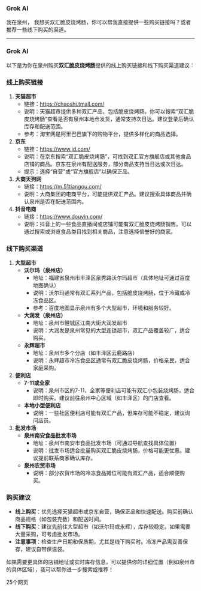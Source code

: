 ### Grok AI

<div class="thinking-container"></div><div class="response-content-markdown [&amp;_a]:text-current [&amp;_a:hover]:text-primary [&amp;_a:hover]:decoration-primary [&amp;_a]:underline [&amp;_a]:decoration-primary/30 [&amp;_a]:underline-offset-2 [&amp;_h2:first-child]:mt-0 [&amp;_h3:first-child]:mt-0 [&amp;_h4:first-child]:mt-0"><p dir="auto" class="break-words" style="white-space: pre-wrap;">我在泉州， 我想买双汇脆皮烧烤肠，你可以帮我直接提供一些购买链接吗？或者推荐一些线下购买的渠道。</p></div><section class="inline-media-container flex flex-col gap-1"></section>

---

### Grok AI

<div class="thinking-container"></div><div class="response-content-markdown [&amp;_a]:text-current [&amp;_a:hover]:text-primary [&amp;_a:hover]:decoration-primary [&amp;_a]:underline [&amp;_a]:decoration-primary/30 [&amp;_a]:underline-offset-2 [&amp;_h2:first-child]:mt-0 [&amp;_h3:first-child]:mt-0 [&amp;_h4:first-child]:mt-0"><p dir="auto" class="break-words" style="white-space: pre-wrap;">以下是为你在泉州购买<strong>双汇脆皮烧烤肠</strong>提供的线上购买链接和线下购买渠道建议：</p>
<h3 dir="auto" class="">线上购买链接</h3>
<ol dir="auto" class="marker:text-secondary">
<li class="break-words"><strong>天猫超市</strong>
<ul dir="auto" class="marker:text-secondary">
<li class="break-words">链接：<a href="https://chaoshi.tmall.com/" target="_blank" rel="noopener noreferrer">https://chaoshi.tmall.com/</a></li>
<li class="break-words">说明：天猫超市提供多种双汇产品，包括脆皮烧烤肠。你可以搜索“双汇脆皮烧烤肠”查看是否有泉州本地仓发货，通常支持次日达。建议登录后确认库存和配送范围。</li>
<li class="break-words">参考：淘宝网是阿里巴巴旗下的购物平台，提供多样化的商品选择。<a href="https://www.taobao.com/list/item/615795960046.htm" target="_blank" rel="noopener noreferrer" class="web-search-result-chip focus:outline-none focus-visible:outline-none focus-visible:bg:input rounded-md ml-1 mr-0.5" data-state="closed"><div class="inline-flex align-text-bottom items-center justify-center select-none my-0 rounded-md bg-important border border-card-border opacity-60 grayscale hover:filter-none hover:opacity-100 transition-opacity"><img class="size-[18px] m-0 rounded-md" alt="" src="https://imgs.search.brave.com/s2xNI9X_G9IFHF03fnm9ie6vmYn67B0deRaDswTmk4U/rs:fit:64:0:0:0/g:ce/aHR0cDovL2Zhdmlj/b25zLnNlYXJjaC5i/cmF2ZS5jb20vaWNv/bnMvODVhZGRmYjRm/ZTBjMTVkNTA1NDlh/MTkyNTJmNzA4MGFi/YzczNTdkNTgyZmMy/NDJiNTlmNTQ1YWJl/MDc4MTEyZC93d3cu/dGFvYmFvLmNvbS8"></div></a></li>
</ul>
</li>
<li class="break-words"><strong>京东</strong>
<ul dir="auto" class="marker:text-secondary">
<li class="break-words">链接：<a href="https://www.jd.com/" target="_blank" rel="noopener noreferrer">https://www.jd.com/</a></li>
<li class="break-words">说明：在京东搜索“双汇脆皮烧烤肠”，可找到双汇官方旗舰店或其他食品店铺的商品。京东在泉州有配送服务，部分商品支持当日达或次日达。</li>
<li class="break-words">提示：选择“自营”或“官方旗舰店”以确保正品。</li>
</ul>
</li>
<li class="break-words"><strong>大商天狗网</strong>
<ul dir="auto" class="marker:text-secondary">
<li class="break-words">链接：<a href="https://m.51tiangou.com/" target="_blank" rel="noopener noreferrer">https://m.51tiangou.com/</a></li>
<li class="break-words">说明：大商集团的电商平台，可能提供双汇产品。建议搜索具体商品并确认泉州是否在配送范围内。<a href="https://m.51tiangou.com/product/listing.html?id=17592472" target="_blank" rel="noopener noreferrer" class="web-search-result-chip focus:outline-none focus-visible:outline-none focus-visible:bg:input rounded-md ml-1 mr-0.5" data-state="closed"><div class="inline-flex align-text-bottom items-center justify-center select-none my-0 rounded-md bg-important border border-card-border opacity-60 grayscale hover:filter-none hover:opacity-100 transition-opacity"><img class="size-[18px] m-0 rounded-md" alt="" src="https://imgs.search.brave.com/Yi_dQn5zLP63uN4aO55P49hle5JdrW8NhugyMr9fNT0/rs:fit:64:0:0:0/g:ce/aHR0cDovL2Zhdmlj/b25zLnNlYXJjaC5i/cmF2ZS5jb20vaWNv/bnMvOWVmOGIzNDY2/MDdkNGRiNzg5OGJk/OWQxZDZkM2NhNjE2/MDU5MzA4NmExM2U4/ZmE2OWViZDY2ZmE1/ZTRhYTdhNC9tLjUx/dGlhbmdvdS5jb20v"></div></a></li>
</ul>
</li>
<li class="break-words"><strong>抖音电商</strong>
<ul dir="auto" class="marker:text-secondary">
<li class="break-words">链接：<a href="https://www.douyin.com/" target="_blank" rel="noopener noreferrer">https://www.douyin.com/</a></li>
<li class="break-words">说明：抖音上的一些食品直播间或店铺可能有双汇脆皮烧烤肠销售。可以通过搜索或浏览食品类目找到相关商品，注意选择信誉好的商家。<a href="https://www.douyin.com/search/%25E8%2584%2586%25E7%259A%25AE%25E5%25A4%25A7%25E8%2582%25A0%25E9%25A2%2584%25E5%2588%25B6%25E8%258F%259C" target="_blank" rel="noopener noreferrer" class="web-search-result-chip focus:outline-none focus-visible:outline-none focus-visible:bg:input rounded-md ml-1 mr-0.5" data-state="closed"><div class="inline-flex align-text-bottom items-center justify-center select-none my-0 rounded-md bg-important border border-card-border opacity-60 grayscale hover:filter-none hover:opacity-100 transition-opacity"><img class="size-[18px] m-0 rounded-md" alt="" src="https://imgs.search.brave.com/wDoXd8jHLQiLQQANg-XDZfY66AOp-1HliiRVkrQHVu4/rs:fit:64:0:0:0/g:ce/aHR0cDovL2Zhdmlj/b25zLnNlYXJjaC5i/cmF2ZS5jb20vaWNv/bnMvOTE4NWUyM2Rh/MDhiZGU3NWUxNDM4/M2JiZTgyM2RhN2Ux/YTlmOGE4MTI3OTdm/ZTc3MTBhYTg3ZDI1/NWNkNjFkYi93d3cu/ZG91eWluLmNvbS8"></div></a></li>
</ul>
</li>
</ol>
<h3 dir="auto" class="">线下购买渠道</h3>
<ol dir="auto" class="marker:text-secondary">
<li class="break-words"><strong>大型超市</strong>
<ul dir="auto" class="marker:text-secondary">
<li class="break-words"><strong>沃尔玛（泉州店）</strong>
<ul dir="auto" class="marker:text-secondary">
<li class="break-words">地址：福建省泉州市丰泽区泉秀路沃尔玛超市（具体地址可通过百度地图确认）</li>
<li class="break-words">说明：沃尔玛通常有双汇系列产品，包括脆皮烧烤肠，位于冷藏或冷冻食品区。</li>
<li class="break-words">参考：百度地图显示泉州有多个大型超市，环境和服务较好。  <a href="https://map.baidu.com/mobile/webapp/search/search/qt=s&amp;wd=%25E5%25A4%25A9%25E6%25A1%25A5%25E5%258C%25BA%25EF%25BC%258C%25E5%25A0%25A4%25E5%258F%25A3%25E8%25B7%25AF%25E5%25BF%2585%25E8%2583%259C%25E5%25AE%25A2/" target="_blank" rel="noopener noreferrer" class="web-search-result-chip focus:outline-none focus-visible:outline-none focus-visible:bg:input rounded-md ml-1 mr-0.5" data-state="closed"><div class="inline-flex align-text-bottom items-center justify-center select-none my-0 rounded-md bg-important border border-card-border opacity-60 grayscale hover:filter-none hover:opacity-100 transition-opacity"><img class="size-[18px] m-0 rounded-md" alt="" src="https://imgs.search.brave.com/YkQeNfzBsFl31UcXDbCxA2moQlz6Xi-asfKlXWytKPo/rs:fit:64:0:0:0/g:ce/aHR0cDovL2Zhdmlj/b25zLnNlYXJjaC5i/cmF2ZS5jb20vaWNv/bnMvZjExYWRjM2Ey/OWIwY2MyNDkwMDY4/N2IwZGQ2M2U4MWE1/MGZlNjI2NThjZmJi/OWZhNWQwNGY5YmI1/YjZkNTQ3ZC9tYXAu/YmFpZHUuY29tLw"></div></a></li>
</ul>
</li>
<li class="break-words"><strong>大润发（泉州店）</strong>
<ul dir="auto" class="marker:text-secondary">
<li class="break-words">地址：泉州市鲤城区江南大街大润发超市</li>
<li class="break-words">说明：大润发是泉州常见的大型连锁超市，双汇产品覆盖较广，适合购买。</li>
</ul>
</li>
<li class="break-words"><strong>永辉超市</strong>
<ul dir="auto" class="marker:text-secondary">
<li class="break-words">地址：泉州市多个分店（如丰泽区云鹿路店）</li>
<li class="break-words">说明：永辉超市冷冻食品区通常有双汇脆皮烧烤肠，价格亲民，适合家庭采购。</li>
</ul>
</li>
</ul>
</li>
<li class="break-words"><strong>便利店</strong>
<ul dir="auto" class="marker:text-secondary">
<li class="break-words"><strong>7-11或全家</strong>
<ul dir="auto" class="marker:text-secondary">
<li class="break-words">说明：泉州市区的7-11、全家等便利店可能有双汇小包装烧烤肠，适合即时购买。建议前往泉州中心区域（如丰泽区）的门店查看。</li>
</ul>
</li>
<li class="break-words"><strong>本地小型便利店</strong>
<ul dir="auto" class="marker:text-secondary">
<li class="break-words">说明：一些社区便利店可能有双汇产品，但库存可能不稳定，建议询问店员。</li>
</ul>
</li>
</ul>
</li>
<li class="break-words"><strong>批发市场</strong>
<ul dir="auto" class="marker:text-secondary">
<li class="break-words"><strong>泉州南安食品批发市场</strong>
<ul dir="auto" class="marker:text-secondary">
<li class="break-words">地址：泉州市南安市食品批发市场（可通过导航查找具体位置）</li>
<li class="break-words">说明：批发市场适合批量购买双汇脆皮烧烤肠，价格可能更优惠。建议提前联系商家确认库存。</li>
</ul>
</li>
<li class="break-words"><strong>泉州农贸市场</strong>
<ul dir="auto" class="marker:text-secondary">
<li class="break-words">说明：部分农贸市场的冷冻食品摊位可能有双汇产品，适合顺便购买。</li>
</ul>
</li>
</ul>
</li>
</ol>
<h3 dir="auto" class="">购买建议</h3>
<ul dir="auto" class="marker:text-secondary">
<li class="break-words"><strong>线上购买</strong>：优先选择天猫超市或京东自营，确保正品和快速配送。购买前确认商品规格（如包装克数）和配送时间。</li>
<li class="break-words"><strong>线下购买</strong>：建议先前往大型超市（如沃尔玛或永辉），库存较稳定。如果需要大量采购，可考虑批发市场。</li>
<li class="break-words"><strong>注意事项</strong>：检查生产日期和保质期，尤其是线下购买时。冷冻产品需妥善保存，建议自带保温袋。</li>
</ul>
<p dir="auto" class="break-words" style="white-space: pre-wrap;">如果需要更具体的店铺地址或实时库存信息，可以提供你的详细位置（例如泉州市的具体区域），我可以帮你进一步搜索或推荐！</p></div><section class="inline-media-container flex flex-col gap-1"></section><div class="flex gap-2 mt-4"><div class="search-results flex -ml-1 text-sm gap-2 mb-1"><div class="flex flex-row items-center pr-4 py-1 rounded-full cursor-pointer bg-foreground border border-card-border hover:bg-card-hover hover:border-card-border-focus"><div style="z-index: 3;"><div class="align-text-bottom items-center justify-center select-none transition my-0 rounded-md opacity-100 ml-1.5 flex bg-popover overflow-hidden border border-background z-3"><img class="size-[18px] m-0 rounded-md" alt="" src="https://imgs.search.brave.com/YkQeNfzBsFl31UcXDbCxA2moQlz6Xi-asfKlXWytKPo/rs:fit:64:0:0:0/g:ce/aHR0cDovL2Zhdmlj/b25zLnNlYXJjaC5i/cmF2ZS5jb20vaWNv/bnMvZjExYWRjM2Ey/OWIwY2MyNDkwMDY4/N2IwZGQ2M2U4MWE1/MGZlNjI2NThjZmJi/OWZhNWQwNGY5YmI1/YjZkNTQ3ZC9tYXAu/YmFpZHUuY29tLw"></div></div><div style="z-index: 2;"><div class="align-text-bottom items-center justify-center select-none transition my-0 rounded-md opacity-100 flex bg-popover overflow-hidden border border-background z-2 -ml-2"><img class="size-[18px] m-0 rounded-md" alt="" src="https://imgs.search.brave.com/Yi_dQn5zLP63uN4aO55P49hle5JdrW8NhugyMr9fNT0/rs:fit:64:0:0:0/g:ce/aHR0cDovL2Zhdmlj/b25zLnNlYXJjaC5i/cmF2ZS5jb20vaWNv/bnMvOWVmOGIzNDY2/MDdkNGRiNzg5OGJk/OWQxZDZkM2NhNjE2/MDU5MzA4NmExM2U4/ZmE2OWViZDY2ZmE1/ZTRhYTdhNC9tLjUx/dGlhbmdvdS5jb20v"></div></div><div style="z-index: 1;"><div class="align-text-bottom items-center justify-center select-none transition my-0 rounded-md opacity-100 flex bg-popover overflow-hidden border border-background z-1 -ml-2"><img class="size-[18px] m-0 rounded-md" alt="" src="https://imgs.search.brave.com/UyTvmj4NSNbxAoJTMOPpQM4TIptp42L9V3wg1iVtVug/rs:fit:64:0:0:0/g:ce/aHR0cDovL2Zhdmlj/b25zLnNlYXJjaC5i/cmF2ZS5jb20vaWNv/bnMvZGNkNGFlNTA0/YzQ3MzMxOTBhMDZk/YTUyYWFkYmY2YmEz/ODRlYzEyYjk5OTBh/NTUxNTg0ODJmMGZi/YTEzMGQ0OC93d3cu/Z292LmNuLw"></div></div><div class="truncate ml-2">25个网页</div></div></div></div>

